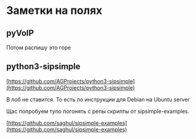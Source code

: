 # Заметки на полях #

## pyVoIP ##

Потом распишу это горе

## python3-sipsimple ##

[https://github.com/AGProjects/python3-sipsimple](https://github.com/AGProjects/python3-sipsimple)

В лоб не ставится. То есть по инструкции для Debian на Ubuntu server

Щас попробуем тупо погонять с репы скрипты от sipsimple-examples.

[https://github.com/saghul/sipsimple-examples](https://github.com/saghul/sipsimple-examples)
